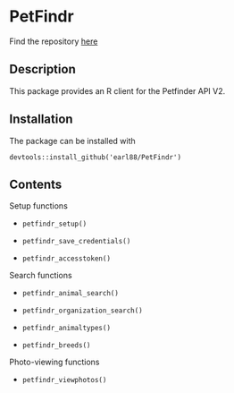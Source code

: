 
PetFindr
========

Find the repository [here](https://github.com/earl88/PetFindr)

Description
-----------

This package provides an R client for the Petfinder API V2.

Installation
------------

The package can be installed with

`devtools::install_github('earl88/PetFindr')`

Contents
--------

Setup functions

-   `petfindr_setup()`

-   `petfindr_save_credentials()`

-   `petfindr_accesstoken()`

Search functions

-   `petfindr_animal_search()`

-   `petfindr_organization_search()`

-   `petfindr_animaltypes()`

-   `petfindr_breeds()`

Photo-viewing functions

-   `petfindr_viewphotos()`
